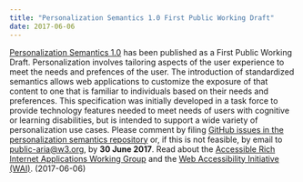 ```yaml
---
title: "Personalization Semantics 1.0 First Public Working Draft"
date: 2017-06-06
---
```

<p><a href="https://www.w3.org/personalization-semantics-1.0/">Personalization Semantics 1.0</a> has been published as a First Public Working Draft. Personalization involves tailoring aspects of the user experience to meet the needs and prefences of the user. The introduction of standardized semantics allows web applications to customize the exposure of that content to one that is familiar to individuals based on their needs and preferences. This specification was initially developed in a task force to provide technology features needed to meet needs of users with cognitive or learning disabilities, but is intended to support a wide variety of personalization use cases. Please comment by filing <a href="https://github.com/w3c/personalization-semantics/issues/">GitHub issues in the personalization semantics repository</a> or, if this is not feasible, by email to <a href="mailto:public-aria@w3.org">public-aria@w3.org</a>, by <strong>30 June 2017</strong>. Read about the <a href="https://www.w3.org/WAI/GL/">Accessible Rich Internet Applications Working Group</a> and the <a href="http://www.w3.org/WAI/">Web Accessibility Initiative (WAI)</a>. (<span class="date">2017-06-06</span>)</p>